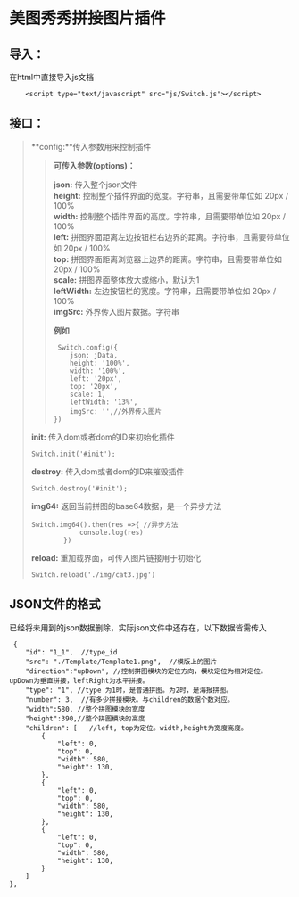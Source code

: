 # 美图秀秀拼接图片插件

## 导入：
在html中直接导入js文档
```
    <script type="text/javascript" src="js/Switch.js"></script>
```

## 接口：
> **config:**传入参数用来控制插件  
>    
>> **可传入参数(options)：**   
>>   
>> **json:** 传入整个json文件    
>> **height:** 控制整个插件界面的宽度。字符串，且需要带单位如 20px / 100%    
>> **width:** 控制整个插件界面的高度。字符串，且需要带单位如 20px / 100%    
>> **left:** 拼图界面距离左边按钮栏右边界的距离。字符串，且需要带单位如 20px / 100%    
>> **top:** 拼图界面距离浏览器上边界的距离。字符串，且需要带单位如 20px / 100%   
>> **scale:** 拼图界面整体放大或缩小，默认为1   
>> **leftWidth:** 左边按钮栏的宽度。字符串，且需要带单位如 20px / 100%   
>> **imgSrc:** 外界传入图片数据。字符串   
>>   
>> **例如**   
>>   
>>   ```
>>    Switch.config({
>>       json: jData,
>>       height: '100%',
>>       width: '100%',
>>       left: '20px',
>>       top: '20px',
>>       scale: 1,
>>       leftWidth: '13%',
>>       imgSrc: '',//外界传入图片
>>   })
>>   ```   
> **init:** 传入dom或者dom的ID来初始化插件   
>
>   ```
>   Switch.init('#init');
>   ```   
>    
> **destroy:** 传入dom或者dom的ID来摧毁插件  
>   
>   ```
>   Switch.destroy('#init');
>   ```   
>   
>   
> **img64:**  返回当前拼图的base64数据，是一个异步方法 
>   
>   ```
>   Switch.img64().then(res =>{ //异步方法
>               console.log(res)
>           })   
>   ```   
>   
> **reload:** 重加载界面，可传入图片链接用于初始化
>   
>   ```
>   Switch.reload('./img/cat3.jpg')
>   ```  
>   

## JSON文件的格式
已经将未用到的json数据删除，实际json文件中还存在，以下数据皆需传入   
```
 {
    "id": "1_1",  //type_id
    "src": "./Template/Template1.png",  //模版上的图片
    "direction":"upDown", //控制拼图模块的定位方向，模块定位为相对定位。 upDown为垂直拼接，leftRight为水平拼接。
    "type": "1", //type 为1时，是普通拼图。为2时，是海报拼图。
    "number": 3,  //有多少拼接模块。与children的数据个数对应。
    "width":580, //整个拼图模块的宽度
    "height":390,//整个拼图模块的高度
    "children": [   //left, top为定位。width,height为宽度高度。
        {
            "left": 0,
            "top": 0,
            "width": 580,
            "height": 130,
        },
        {
            "left": 0,
            "top": 0,
            "width": 580,
            "height": 130,
        },
        {
            "left": 0,
            "top": 0,
            "width": 580,
            "height": 130,
        }
    ]
},

```
